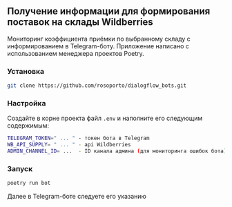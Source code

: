 ## Получение информации для формирования поставок на склады Wildberries
Мониторинг коэффициента приёмки по выбранному складу с информированием в Telegram-боту. Приложение написано с использованием  менеджера проектов Poetry.

### Установка
```bash
git clone https://github.com/rosoporto/dialogflow_bots.git
```

### Настройка
Создайте в корне проекта файл `.env` и наполните его следующим содержимым:

```bash
TELEGRAM_TOKEN=" ... " - токен бота в Telegram
WB_API_SUPPLY= " ... " - api Wildberries
ADMIN_CHANNEL_ID= ...  - ID канала админа (для мониторинга ошибок бота)
```

### Запуск
```python
poetry run bot
```
Далее в Telegram-боте следуете его указанию